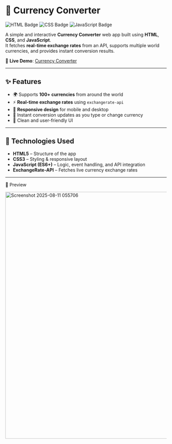# 💱 Currency Converter

![HTML Badge](https://img.shields.io/badge/HTML5-E34F26?logo=html5&logoColor=white)
![CSS Badge](https://img.shields.io/badge/CSS3-1572B6?logo=css3&logoColor=white)
![JavaScript Badge](https://img.shields.io/badge/JavaScript-F7DF1E?logo=javascript&logoColor=black)

A simple and interactive **Currency Converter** web app built using **HTML**, **CSS**, and **JavaScript**.  
It fetches **real-time exchange rates** from an API, supports multiple world currencies, and provides instant conversion results.  

🔗 **Live Demo**: [Currency Converter](https://best-currencyconverterpro.netlify.app/)

---

## ✨ Features
- 🌍 Supports **100+ currencies** from around the world
- ⚡ **Real-time exchange rates** using `exchangerate-api`
- 📱 **Responsive design** for mobile and desktop
- 🔄 Instant conversion updates as you type or change currency
- 🎯 Clean and user-friendly UI

---

## 📂 Technologies Used
- **HTML5** – Structure of the app
- **CSS3** – Styling & responsive layout
- **JavaScript (ES6+)** – Logic, event handling, and API integration
- **ExchangeRate-API** – Fetches live currency exchange rates

---

📸 Preview

<img width="1742" height="771" alt="Screenshot 2025-08-11 055706" src="https://github.com/user-attachments/assets/6f7fc4c6-87d5-4fae-81f5-999509302ce4" />

